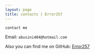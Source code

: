 ```yaml
---
layout: page
title: contacts | Error257
---
```


```term
contact me
```

Email:  `abusini404@hotmail.com`

Also you can find me on GitHub: [Error257](https://github.com/Error257)
